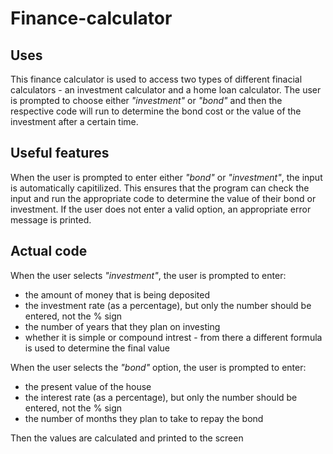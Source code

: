# Finance-calculator

## Uses
This finance calculator is used to access two types of different finacial calculators - an investment calculator and a home loan calculator.
The user is prompted to choose either _"investment"_ or _"bond"_ and then the respective code will run to determine the bond cost or the value of the investment after a certain time. 

## Useful features
When the user is prompted to enter either _"bond"_ or _"investment"_, the input is automatically capitilized. This ensures that the program can check the input and run the appropriate code to determine the value of their bond or investment. If the user does not enter a valid option, an appropriate error message is printed.

## Actual code
When the user selects _"investment"_, the user is prompted to enter:
* the amount of money that is being deposited
* the investment rate (as a percentage), but only the number should be entered, not the % sign
* the number of years that they plan on investing
* whether it is simple or compound intrest - from there a different formula is used to determine the final value

When the user selects the _"bond"_ option, the user is prompted to enter:
* the present value of the house
* the interest rate (as a percentage), but only the number should be entered, not the % sign
* the number of months they plan to take to repay the bond

Then the values are calculated and printed to the screen
